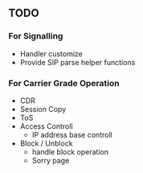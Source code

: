 ## TODO

### For Signalling
- Handler customize
- Provide SIP parse helper functions

### For Carrier Grade Operation
- CDR
- Session Copy
- ToS
- Access Controll
    - IP address base controll
- Block / Unblock
    - handle block operation
    - Sorry page
